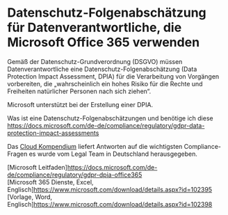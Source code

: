 # Datenschutz-Folgenabschätzung für Datenverantwortliche, die Microsoft Office 365 verwenden  

Gemäß der Datenschutz-Grundverordnung (DSGVO) müssen Datenverantwortliche eine Datenschutz-Folgenabschätzung (Data Protection Impact Assessment, DPIA) für die Verarbeitung von Vorgängen vorbereiten, die „wahrscheinlich ein hohes Risiko für die Rechte und Freiheiten natürlicher Personen nach sich ziehen“.  
  
Microsoft unterstützt bei der Erstellung einer DPIA. 

Was ist eine Datenschutz-Folgenabschätzungen und benötige ich diese <https://docs.microsoft.com/de-de/compliance/regulatory/gdpr-data-protection-impact-assessments>  

Das [Cloud Kompendium](https://www.microsoft.com/de-de/download/details.aspx?id=50830) liefert Antworten auf die wichtigsten Compliance-Fragen es wurde vom Legal Team in Deutschland herausgegeben.  
  
[Microsoft Leitfaden]<https://docs.microsoft.com/de-de/compliance/regulatory/gdpr-dpia-office365>  
[Microsoft 365 Dienste, Excel, Englisch]<https://www.microsoft.com/download/details.aspx?id=102395>  
[Vorlage, Word, Englisch]<https://www.microsoft.com/download/details.aspx?id=102398>  


